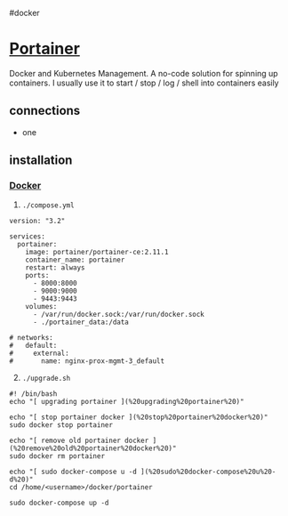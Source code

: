 #docker 
# [Portainer](https://www.portainer.io/)
Docker and Kubernetes Management. A no-code solution for spinning up containers. I usually use it to start / stop / log / shell into containers easily

## connections
- one

## installation
### [Docker](%F0%9F%93%81developer/Home%20Lab%20%F0%9F%8F%A0/Docker.md)
1. `./compose.yml`
```
version: "3.2"

services:
  portainer:
    image: portainer/portainer-ce:2.11.1
    container_name: portainer
    restart: always
    ports:
      - 8000:8000
      - 9000:9000
      - 9443:9443
    volumes:
      - /var/run/docker.sock:/var/run/docker.sock
      - ./portainer_data:/data

# networks:
#   default:
#     external:
#       name: nginx-prox-mgmt-3_default
```

2. `./upgrade.sh`
```
#! /bin/bash
echo "[ upgrading portainer ](%20upgrading%20portainer%20)"

echo "[ stop portainer docker ](%20stop%20portainer%20docker%20)"
sudo docker stop portainer

echo "[ remove old portainer docker ](%20remove%20old%20portainer%20docker%20)"
sudo docker rm portainer

echo "[ sudo docker-compose u -d ](%20sudo%20docker-compose%20u%20-d%20)"
cd /home/<username>/docker/portainer

sudo docker-compose up -d
```